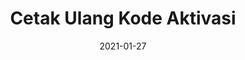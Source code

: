 ---
layout: category-post
title: Cetak Ulang Kode Aktivasi
date: 2021-01-27
categories: direktori
direktori: registrasi
---